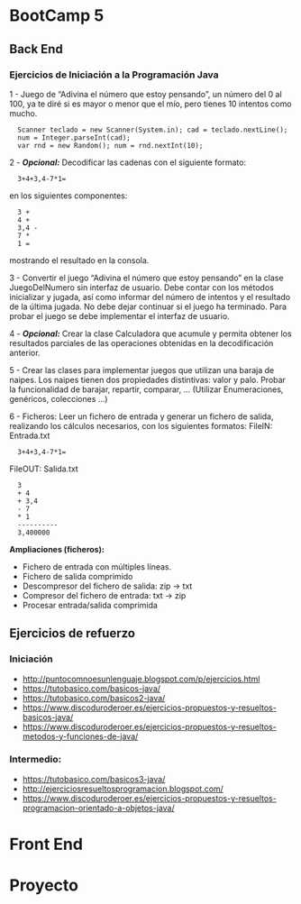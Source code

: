 # BootCamp 5
## Back End
### Ejercicios de Iniciación a la Programación Java
1 - Juego de “Adivina el número que estoy pensando”, un número del 0 al 100, 
ya te diré si es mayor o menor que el mío, pero tienes 10 intentos como mucho.
```
  Scanner teclado = new Scanner(System.in); cad = teclado.nextLine();  
  num = Integer.parseInt(cad);
  var rnd = new Random(); num = rnd.nextInt(10);  
```
2 - ***Opcional:*** Decodificar las cadenas con el siguiente formato:
```
  3+4+3,4-7*1=
```
en los siguientes componentes:
```
  3 +  
  4 +  
  3,4 -  
  7 *  
  1 =  
```
mostrando el resultado en la consola.

3 - Convertir el juego “Adivina el número que estoy pensando” en la clase JuegoDelNumero 
sin interfaz de usuario. Debe contar con los métodos inicializar y jugada, así como 
informar del número de intentos y el resultado de la última jugada. No debe dejar 
continuar si el juego ha terminado. Para probar el juego se debe implementar el interfaz de usuario.

4 - ***Opcional:*** Crear la clase Calculadora que acumule y permita obtener los resultados 
parciales de las operaciones obtenidas en la decodificación anterior.

5 - Crear las clases para implementar juegos que utilizan una baraja de naipes. Los naipes tienen dos propiedades distintivas: valor y palo. Probar la funcionalidad de barajar, repartir, comparar, … (Utilizar Enumeraciones, genéricos, colecciones …)

6 - Ficheros: Leer un fichero de entrada y generar un fichero de salida, realizando los cálculos necesarios, con los siguientes formatos:
FileIN: Entrada.txt
```
  3+4+3,4-7*1=
  ```
FileOUT: Salida.txt
```
  3  
  + 4  
  + 3,4  
  - 7  
  * 1  
  ----------  
  3,400000
  ```
**Ampliaciones (ficheros):**
- Fichero de entrada con múltiples líneas.
- Fichero de salida comprimido
- Descompresor del fichero de salida: zip -> txt
- Compresor del fichero de entrada: txt -> zip
- Procesar entrada/salida comprimida
## Ejercicios de refuerzo
### Iniciación
- http://puntocomnoesunlenguaje.blogspot.com/p/ejercicios.html
- https://tutobasico.com/basicos-java/
- https://tutobasico.com/basicos2-java/
- https://www.discoduroderoer.es/ejercicios-propuestos-y-resueltos-basicos-java/
- https://www.discoduroderoer.es/ejercicios-propuestos-y-resueltos-metodos-y-funciones-de-java/
### Intermedio:
- https://tutobasico.com/basicos3-java/
- http://ejerciciosresueltosprogramacion.blogspot.com/
- https://www.discoduroderoer.es/ejercicios-propuestos-y-resueltos-programacion-orientado-a-objetos-java/
# Front End
# Proyecto
